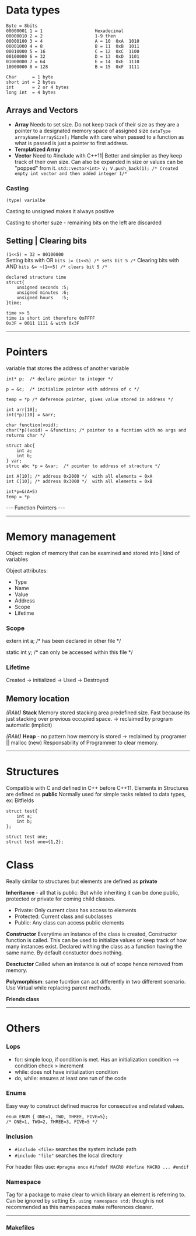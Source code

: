 
# Data types
```
Byte = 8bits
00000001 1 = 1                    Hexadecimal
00000010 2 = 2                    1-9 then 
00000100 3 = 4                    A = 10  0xA  1010
00001000 4 = 8                    B = 11  0xB  1011
00010000 5 = 16                   C = 12  0xC  1100    
00100000 6 = 32                   D = 13  0xD  1101
01000000 7 = 64                   E = 14  0xE  1110
10000000 8 = 128                  B = 15  0xF  1111

Char      = 1 byte
short int = 2 bytes
int       = 2 or 4 bytes
long int  = 4 bytes
```
## Arrays and Vectors
- **Array** Needs to set size. Do not keep track of their size as they are a pointer to a designated memory space of assigned size `dataType arrayName[arraySize];` Handle with care when passed to a function as what is passed is just a pointer to first address.  
- **Templatized Array** 
- **Vector** Need to #include <vector> with C++11| Better and simplier as they keep track of their own size. Can also be expanded in size or values can be "popped" from it. 
	`std::vector<int> V; V.push_back(1); /* Created empty int vector and then added integer 1/*`


### Casting
```(type) varialbe```

Casting to unsigned makes it always positive

Casting to shorter suze - remaining bits on the left are discarded

## Setting | Clearing bits

```(1<<5) = 32 = 00100000```  
Setting bits with OR  ```bits |= (1<<5) /* sets bit 5 /*```
Clearing bits with AND  ```bits &= ~(1<<5) /* clears bit 5 /*```
```
declared structure time
struct{
	unsigned seconds :5;
	unsigned minutes :6;
	unsigned hours   :5;
}time;

time >> 5 
time is short int therefore 0xFFFF
0x3F = 0011 1111 & with 0x3F
```

---------------------------------------------------------
# Pointers

variable that stores the address of another variable

```
int* p;  /* declare pointer to integer */

p = &c;  /* initialize pointer with address of c */

temp = *p /* deference pointer, gives value stored in address */

int arr[10];
int(*p)[10] = &arr;

char function(void);
char(*p)(void) = &function; /* pointer to a fucntion with no args and returns char */

struct abc{
	int a;
	int b;
} var;
struc abc *p = &var;  /* pointer to address of structure */

int A[10]; /* address 0x2000 */  with all elements = 0xA
int C[10]; /* address 0x3000 */  with all elements = 0xB

int*p=&(A+5)
temp = *p
```
--- Function Pointers ---


----------------------------------
#  Memory management

Object: region of memory that can be examined and stored into | kind of variables

Object attributes:

- Type
- Name
- Value
- Address
- Scope
- Lifetime
  
### Scope 
extern int a; /* has been declared in other file */

static int y; /* can only be accessed within this file */


### Lifetime
Created -> initialized -> Used -> Destroyed

## Memory location 
_(RAM)_ **Stack** Memory stored stacking area predefined size. Fast because its just stacking over previous occupied space.
-> reclaimed by program automatic (implicit)

_(RAM)_ **Heap** - no pattern how memory is stored -> reclaimed by programer || malloc (new) 
Responsability of Programmer to clear memory.

----------
# Structures
Compatible with C and defined in C++ before C++11. 
Elements in Structures are defined as **public**
Normally used for simple tasks related to data types, ex: Bitfields
```
struct test{
	int a;
	int b;
};

struct test one;
struct test one={1,2};
```

# Class 
Really similar to structures but elements are defined as **private**

**Inheritance** - all that is public: But while inheriting it can be done public, protected or private for coming child classes.

- Private: Only current class has access to elements
- Protected: Current class and subclasses
- Public: Any class can access public elements

**Constructor** Everytime an instance of the class is created, Constructor function is called. This can be used to initialize values or keep track of how many instances exist. Declared withing the class as a function having the same name. By default constuctor does nothing.

**Desctuctor** Called when an instance is out of scope hence removed from memory.

**Polymorphism**: same fucntion can act differently in two different scenario. Use Virtual while replacing parent methods.

**Friends class**

--------
# Others
### Lops
- for: simple loop, if condition is met. Has an initialization condition --> condition check > increment 
- while: does not have initialization condition
- do, while: ensures at least one run of the code


### Enums
Easy way to construct defined macros for consecutive and related values.
```
enum ENUM { ONE=1, TWO, THREE, FIVE=5};
/* ONE=1, TWO=2, THREE=3, FIVE=5 */
```

### Inclusion
- ```#include <file>``` searches the system include path
- `#include "file"` searches the local directory

For header files use: `#pragma once`
`#ifndef MACRO
#define MACRO
...
#endif`

### Namespace
Tag for a package to make clear to which library an element is referring to. Can be ignored by setting Ex. `using namespace std;` though is not recommended as this namespaces make refferences clearer.
	
----
### Makefiles
